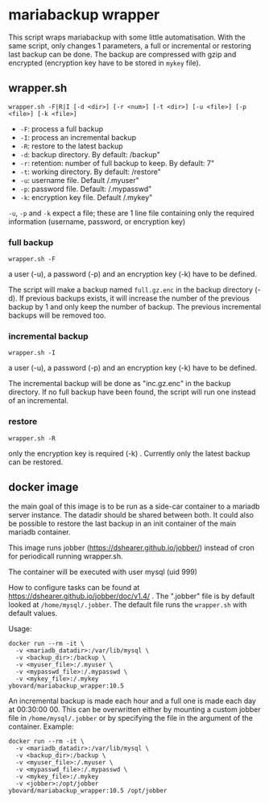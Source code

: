 # mariabackup wrapper
This script wraps mariabackup with some little automatisation. With the same script, only changes 1 parameters, a full or incremental or restoring last backup can be done. The backup are compressed with gzip and encrypted (encryption key have to be stored in ```mykey``` file).

## wrapper.sh
``` wrapper.sh -F|R|I [-d <dir>] [-r <num>] [-t <dir>] [-u <file>] [-p <file>] [-k <file>] ```
* ```-F```: process a full backup
* ```-I```: process an incremental backup
* ```-R```: restore to the latest backup
* ```-d```: backup directory. By default: /backup"
* ```-r```: retention: number of full backup to keep. By default: 7"
* ```-t```: working directory. By default: /restore"
* ```-u```: username file. Default /.myuser"
* ```-p```: password file. Default: /.mypasswd"
* ```-k```: encryption key file. Default /.mykey"

```-u```, ```-p``` and ```-k``` expect a file; these are 1 line file containing only the required information (username, password, or encryption key)

### full backup
``` wrapper.sh -F ```

a user (-u), a password (-p) and an encryption key (-k) have to be defined.

The script will make a backup named `full.gz.enc` in the backup directory (-d). If previous backups exists, it will increase the number of the previous backup by 1 and only keep the <retention> number of backup. The previous incremental backups will be removed too. 

### incremental backup
``` wrapper.sh -I ```

a user (-u), a password (-p) and an encryption key (-k) have to be defined.

The incremental backup will be done as "inc<id>.gz.enc" in the backup directory. If no full backup have been found, the script will run one instead of an incremental.


### restore
``` wrapper.sh -R ```

only the encryption key is required (-k) . Currently only the latest backup can be restored.


## docker image
the main goal of this image is to be run as a side-car container to a mariadb server instance. The datadir should be shared between both. It could also be possible to restore the last backup in an init container of the main mariadb container.

This image runs jobber (https://dshearer.github.io/jobber/) instead of cron for periodicall running wrapper.sh.

The container will be executed with user mysql (uid 999)

How to configure tasks can be found at https://dshearer.github.io/jobber/doc/v1.4/ .  The ".jobber" file is by default looked at `/home/mysql/.jobber`. The default file runs the `wrapper.sh` with default values.

Usage:
```
docker run --rm -it \
  -v <mariadb_datadir>:/var/lib/mysql \
  -v <backup_dir>:/backup \
  -v <myuser_file>:/.myuser \
  -v <mypasswd_file>:/.mypasswd \
  -v <mykey_file>:/.mykey
ybovard/mariabackup_wrapper:10.5
```
An incremental backup is made each hour and a full one is made each day at 00:30:00 00. This can be overwritten either by mounting a custom jobber file in `/home/mysql/.jobber` or by specifying the file in the argument of the container. Example:
```
docker run --rm -it \
  -v <mariadb_datadir>:/var/lib/mysql \
  -v <backup_dir>:/backup \
  -v <myuser_file>:/.myuser \
  -v <mypasswd_file>:/.mypasswd \
  -v <mykey_file>:/.mykey
  -v <jobber>:/opt/jobber
ybovard/mariabackup_wrapper:10.5 /opt/jobber
```
